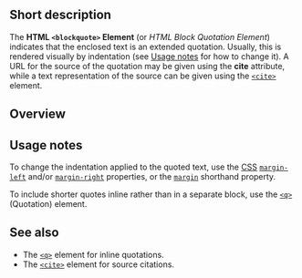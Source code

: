 ## Short description

The **HTML `<blockquote>` Element** (or *HTML Block Quotation Element*)
indicates that the enclosed text is an extended quotation. Usually, this
is rendered visually by indentation (see [Usage notes](#Usage_notes) for how
to change it). A URL for the source of the quotation may be given using
the **cite** attribute, while a text representation of the source can be
given using the
[`<cite>`](/en-US/docs/Web/HTML/Element/cite)
element.

## Overview

## Usage notes

To change the indentation applied to the quoted text, use the
[CSS](/en-US/docs/Glossary/CSS")
[`margin-left`](/en-US/docs/Web/CSS/margin-left)
and/or
[`margin-right`](/en-US/docs/Web/CSS/margin-right)
properties, or the
[`margin`](/en-US/docs/Web/CSS/margin)
shorthand property.

To include shorter quotes inline rather than in a separate block, use
the
[`<q>`](/en-US/docs/Web/HTML/Element/q)
(Quotation) element.

## See also

- The [`<q>`](/en-US/docs/Web/HTML/Element/q)
  element for inline quotations.
- The [`<cite>`](/en-US/docs/Web/HTML/Element/cite)
  element for source citations.
